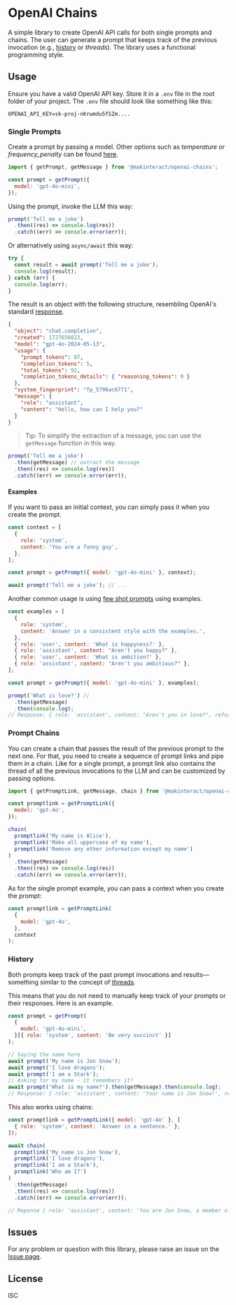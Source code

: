 # OpenAI Chains

A simple library to create OpenAI API calls for both single prompts and chains. The user can generate a prompt that keeps track of the previous invocation (e.g., [history](#history) or _threads_). The library uses a functional programming style.

## Usage

Ensure you have a valid OpenAI API key. Store it in a `.env` file in the root folder of your project. The `.env` file should look like something like this:

```
OPENAI_API_KEY=sk-proj-nKrwmdu5fSZm....
```

### Single Prompts

Create a prompt by passing a model. Other options such as _temperature_ or _frequency_penalty_ can be found [here](https://platform.openai.com/docs/api-reference/chat/create).

```js
import { getPrompt, getMessage } from '@makinteract/openai-chains';

const prompt = getPrompt({
  model: 'gpt-4o-mini',
});
```

Using the prompt, invoke the LLM this way:

```js
prompt('Tell me a joke')
  .then((res) => console.log(res))
  .catch((err) => console.error(err));
```

Or alternatively using `async/await` this way:

```js
try {
  const result = await prompt('Tell me a joke');
  console.log(result);
} catch (err) {
  console.log(err);
}
```

The result is an object with the following structure, resembling OpenAI's standard [response](https://platform.openai.com/docs/api-reference/chat/create).

```json
{
  "object": "chat.completion",
  "created": 1727650823,
  "model": "gpt-4o-2024-05-13",
  "usage": {
    "prompt_tokens": 87,
    "completion_tokens": 5,
    "total_tokens": 92,
    "completion_tokens_details": { "reasoning_tokens": 0 }
  },
  "system_fingerprint": "fp_5796ac6771",
  "message": {
    "role": "assistant",
    "content": "Hello, how can I help you?"
  }
}
```

> Tip: To simplify the extraction of a message, you can use the `getMessage` function in this way.

```js
prompt('Tell me a joke')
  .then(getMessage) // extract the message
  .then((res) => console.log(res))
  .catch((err) => console.error(err));
```

#### Examples

If you want to pass an initial context, you can simply pass it when you create the prompt.

```js
const context = [
  {
    role: 'system',
    content: 'You are a funny guy',
  },
];

const prompt = getPrompt({ model: 'gpt-4o-mini' }, context);

await prompt('Tell me a joke'); // ...
```

Another common usage is using [few shot prompts](https://platform.openai.com/docs/guides/prompt-engineering/tactic-provide-examples) using examples.

```js
const examples = [
  {
    role: 'system',
    content: 'Answer in a consistent style with the examples.',
  },
  { role: 'user', content: 'What is happyness?' },
  { role: 'assistant', content: "Aren't you happy?" },
  { role: 'user', content: 'What is ambition?' },
  { role: 'assistant', content: "Aren't you ambitious?" },
];

const prompt = getPrompt({ model: 'gpt-4o-mini' }, examples);

prompt('What is love?') //
  .then(getMessage)
  .then(console.log);
// Response: { role: 'assistant', content: "Aren't you in love?", refusal: null }
```

### Prompt Chains

You can create a chain that passes the result of the previous prompt to the next one. For that, you need to create a sequence of prompt links and pipe them in a chain. Like for a single prompt, a prompt link also contains the thread of all the previous invocations to the LLM and can be customized by passing options.

```js
import { getPromptLink, getMessage, chain } from '@makinteract/openai-chains';

const promptlink = getPromptLink({
  model: 'gpt-4o',
});

chain(
  promptlink('My name is Alice'),
  promptlink('Make all uppercase of my name'),
  promptlink('Remove any other information except my name')
)
  .then(getMessage)
  .then((res) => console.log(res))
  .catch((err) => console.error(err));
```

As for the single prompt example, you can pass a context when you create the prompt:

```js
const promptlink = getPromptLink(
  {
    model: 'gpt-4o',
  },
  context
);
```

### History

Both prompts keep track of the past prompt invocations and results—something similar to the concept of [threads](https://platform.openai.com/docs/assistants/deep-dive/managing-threads-and-messages).

This means that you do not need to manually keep track of your prompts or their responses. Here is an example.

```js
const prompt = getPrompt(
  {
    model: 'gpt-4o-mini',
  }[{ role: 'system', content: 'Be very succinct' }]
);

// Saying the name here
await prompt('My name is Jon Snow');
await prompt('I love dragons');
await prompt('I am a Stark');
// Asking for my name - it remembers it!
await prompt('What is my name?').then(getMessage).then(console.log);
// Response: { role: 'assistant', content: 'Your name is Jon Snow!', refusal: null }
```

This also works using chains:

```js
const promptlink = getPromptLink({ model: 'gpt-4o' }, [
  { role: 'system', content: 'Answer in a sentence.' },
]);

await chain(
  promptlink('My name is Jon Snow'),
  promptlink('I love dragons'),
  promptlink('I am a Stark'),
  promptlink('Who am I?')
)
  .then(getMessage)
  .then((res) => console.log(res))
  .catch((err) => console.error(err));

// Reponse { role: 'assistant', content: 'You are Jon Snow, a member of House Stark.', refusal: null }
```

## Issues

For any problem or question with this library, please raise an issue on the [Issue page](https://github.com/makinteract/openai-chains/issues).

## License

ISC
